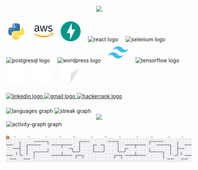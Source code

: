 <p align="center">
  <img src="https://readme-typing-svg.herokuapp.com?font=Fira+Code&size=32&pause=1000&color=FF61F6&center=true&vCenter=true&width=600&lines=Bonjour!+I'm+Krish+Batra;AI+%7C+Web+Dev+%7C+Automation;Always+building+cool+stuff" />
</p>


###
<div align="left">
  <img src="https://raw.githubusercontent.com/devicons/devicon/master/icons/python/python-original.svg" alt="Python" height="54"/>

  <img width="12" />
  <img src="https://raw.githubusercontent.com/devicons/devicon/master/icons/amazonwebservices/amazonwebservices-original-wordmark.svg" alt="AWS" height="54"/>

  <img width="12" />
  <img src="assets/FastAPI.png" height="54" alt="fastapi logo" />
  <img width="12" />
  <img src="https://cdn.jsdelivr.net/gh/devicons/devicon/icons/react/react-original.svg" height="54" alt="react logo" />
  <img width="12" />
  <img src="https://cdn.jsdelivr.net/gh/devicons/devicon/icons/selenium/selenium-original.svg" height="54" alt="selenium logo" />
  <img width="12" />
  <img src="https://cdn.jsdelivr.net/gh/devicons/devicon/icons/postgresql/postgresql-original.svg" height="54" alt="postgresql logo" />
  <img width="12" />
  <img src="https://cdn.jsdelivr.net/gh/devicons/devicon/icons/wordpress/wordpress-original.svg" height="54" alt="wordpress logo" />
  <img width="12" />
  <img src="assets/Tailwind CSS.png" height="54" alt="tailwindcss logo" />
  <img width="12" />
  <img src="https://cdn.jsdelivr.net/gh/devicons/devicon/icons/tensorflow/tensorflow-original.svg" height="54" alt="tensorflow logo" />
  <img width="12" />
  <img src="assets/langchain.png" height="54" alt="LangChain"/>
  <img width="12" />
  <img src="assets/mcp.png" height="54" alt="MCP"/>
  <img width="12" />
  <img src="assets/cursor.png" height="54" alt="cursor"/>
</div>





###

<div align="left">
  <a href="https://www.linkedin.com/in/krish-batra/" target="_blank">
    <img src="https://img.shields.io/static/v1?message=LinkedIn&logo=linkedin&label=&color=0077B5&logoColor=white&labelColor=&style=for-the-badge" height="25" alt="linkedin logo"  />
  </a>
<a href="https://mail.google.com/mail/?view=cm&fs=1&to=krishbatra3@gmail.com" target="_blank">
  <img src="https://img.shields.io/static/v1?message=Gmail&logo=gmail&label=&color=D14836&logoColor=white&labelColor=&style=for-the-badge" height="25" alt="gmail logo" />
</a>
  <a href="https://www.hackerrank.com/profile/krishbatra3" target="_blank">
    <img src="https://img.shields.io/static/v1?message=HackerRank&logo=hackerrank&label=&color=2EC866&logoColor=white&labelColor=&style=for-the-badge" height="25" alt="hackerrank logo"  />
  </a>
</div>

###

<div align="left">
  <img src="https://github-readme-stats.vercel.app/api/top-langs?username=disastrousDEVIL&locale=en&hide_title=false&layout=compact&card_width=320&langs_count=5&theme=dracula&hide_border=false&order=2" height="150" alt="languages graph"  />
  <img src="https://streak-stats.demolab.com?user=disastrousDEVIL&locale=en&mode=daily&theme=dracula&hide_border=false&border_radius=5&order=3" height="150" alt="streak graph"  />
<div align="center">
  &nbsp;&nbsp;&nbsp;&nbsp;&nbsp;&nbsp;&nbsp;&nbsp;&nbsp;&nbsp;
  <img src="https://github-profile-trophy.vercel.app/?username=disastrousDEVIL&theme=dracula&title=MultiLanguage,Repositories,Commits,Experience&margin-w=15&margin-h=15&no-bg=true&no-frame=true" />
  &nbsp;&nbsp;&nbsp;&nbsp;&nbsp;&nbsp;&nbsp;&nbsp;&nbsp;&nbsp;
</div>

  <img src="https://github-readme-activity-graph.vercel.app/graph?username=disastrousDEVIL&radius=16&theme=dracula&area=true&order=5" height="300" alt="activity-graph graph"  />
</div>

###

<picture>
  <source media="(prefers-color-scheme: dark)" srcset="https://raw.githubusercontent.com/disastrousDEVIL/disastrousDEVIL/output/pacman-contribution-graph-dark.svg">
  <source media="(prefers-color-scheme: light)" srcset="https://raw.githubusercontent.com/disastrousDEVIL/disastrousDEVIL/output/pacman-contribution-graph.svg">
  <img alt="pacman contribution graph" src="https://raw.githubusercontent.com/disastrousDEVIL/disastrousDEVIL/output/pacman-contribution-graph.svg">
</picture>

###
